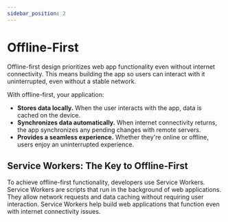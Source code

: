 ```yaml
---
sidebar_position: 2
---
```

# Offline-First

Offline-first design prioritizes web app functionality even without internet connectivity. This means building the app so users can interact with it uninterrupted, even without a stable network. 

With offline-first, your application:

- **Stores data locally.** When the user interacts with the app, data is cached on the device.
- **Synchronizes data automatically.** When internet connectivity returns, the app synchronizes any pending changes with remote servers.
- **Provides a seamless experience.** Whether they're online or offline, users enjoy an uninterrupted experience.

## Service Workers: The Key to Offline-First

To achieve offline-first functionality, developers use Service Workers. Service Workers are scripts that run in the background of web applications. They allow network requests and data caching without requiring user interaction. Service Workers help build web applications that function even with internet connectivity issues.